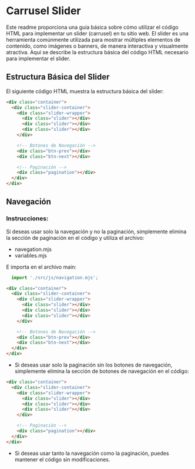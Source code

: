 # Carrusel Slider 

Este readme proporciona una guía básica sobre cómo utilizar el código HTML para implementar un slider (carrusel) en tu sitio web. El slider es una herramienta comúnmente utilizada para mostrar múltiples elementos de contenido, como imágenes o banners, de manera interactiva y visualmente atractiva. Aquí se describe la estructura básica del código HTML necesario para implementar el slider.

## Estructura Básica del Slider

El siguiente código HTML muestra la estructura básica del slider:

```html
<div class="container">
  <div class="slider-container">
    <div class="slider-wrapper">
      <div class="slider"></div>
      <div class="slider"></div>
      <div class="slider"></div>
    </div>

    <!-- Botones de Navegación -->
    <div class="btn-prev"></div>
    <div class="btn-next"></div>

    <!-- Paginación -->
    <div class="pagination"></div>
  </div>
</div>
```

## Navegación

### Instrucciones:

Si deseas usar solo la navegación y no la paginación, simplemente elimina la sección de paginación en el código y utiliza el archivo:

- navegation.mjs
- variables.mjs

E importa en el archivo main:
```js
  import './src/js/navigation.mjs';
```

```html
<div class="container">
  <div class="slider-container">
    <div class="slider-wrapper">
      <div class="slider"></div>
      <div class="slider"></div>
      <div class="slider"></div>
    </div>

    <!-- Botones de Navegación -->
    <div class="btn-prev"></div>
    <div class="btn-next"></div>
  </div>
</div>
```

- Si deseas usar solo la paginación sin los botones de navegación, simplemente elimina la sección de botones de navegación en el código:

```html
<div class="container">
  <div class="slider-container">
    <div class="slider-wrapper">
      <div class="slider"></div>
      <div class="slider"></div>
      <div class="slider"></div>
    </div>

    <!-- Paginación -->
    <div class="pagination"></div>
  </div>
</div>
```

- Si deseas usar tanto la navegación como la paginación, puedes mantener el código sin modificaciones.
